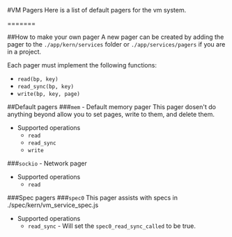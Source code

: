 #VM Pagers
Here is a list of default pagers for the vm system.

=======

##How to make your own pager
A new pager can be created by adding the pager to the `./app/kern/services` folder or `./app/services/pagers` if you are in a project.

Each pager must implement the following functions:
  * `read(bp, key)`
  * `read_sync(bp, key)`
  * `write(bp, key, page)`

##Default pagers
###`mem` - Default memory pager
This pager dosen't do anything beyond allow you to set pages, write to them, and delete them.
  * Supported operations
    * `read`
    * `read_sync`
    * `write`

###`sockio` - Network pager
  * Supported operations
    * `read`

###Spec pagers
###`spec0` 
This pager assists with specs in ./spec/kern/vm_service_spec.js
  * Supported operations
    * `read_sync` - Will set the `spec0_read_sync_called` to be true.
